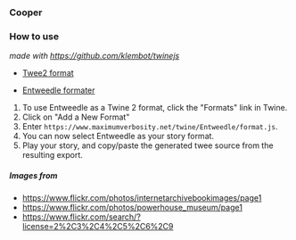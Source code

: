 ### Cooper

### How to use

*made with https://github.com/klembot/twinejs*

* [Twee2 format](https://dan-q.github.io/twee2/index.html)

* [Entweedle formater](https://www.maximumverbosity.net/twine/Entweedle/)
1. To use Entweedle as a Twine 2 format, click the "Formats" link in Twine. 
2. Click on "Add a New Format"
3. Enter `https://www.maximumverbosity.net/twine/Entweedle/format.js`. 
4. You can now select Entweedle as your story format. 
5. Play your story, and copy/paste the generated twee source from the resulting export. 

##### Images from

* https://www.flickr.com/photos/internetarchivebookimages/page1
* https://www.flickr.com/photos/powerhouse_museum/page1
* https://www.flickr.com/search/?license=2%2C3%2C4%2C5%2C6%2C9
